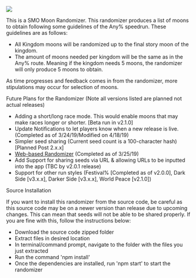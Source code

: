 <img src="https://smorando.rampantepsilon.site/banner.jpg"/>
<p>This is a SMO Moon Randomizer. This randomizer produces a list of moons to obtain following some guidelines of the Any% speedrun. These guidelines are as follows:
<ul>
<li>All Kingdom moons will be randomized up to the final story moon of the kingdom.</li>
<li>The amount of moons needed per kingdom will be the same as in the Any% route. Meaning if the kingdom needs 5 moons, the randomizer will only produce 5 moons to obtain.</li>
</ul>
As time progresses and feedback comes in from the randomizer, more stipulations may occur for selection of moons.</p>
<p>Future Plans for the Randomizer (Note all versions listed are planned not actual releases)
<ul>
<li>Adding a short/long race mode. This would enable moons that may make races longer or shorter. [Beta run in v2.1.0]</li>
<li>Update Notifications to let players know when a new release is live. (Completed as of 3/24/19/Modified on 4/18/19)</li>
<li>Simpler seed sharing (Current seed count is a 100-character hash) [Planned Post 2.x.x]</li>
<li><a href="https://smorando.rampantepsilon.site">Web-based Randomizer</a> (Completed as of 3/25/19)</li>
<li>Add Support for sharing seeds via URL & allowing URLs to be inputted into the app (TBC by v2.0.1 release)</li>
<li>Support for other run styles (Festival% [Completed as of v2.0.0], Dark Side [v3.x.x], Darker Side [v3.x.x], World Peace [v2.1.0])</li>
</ul>
</p>
<p>Source Installation</p>
<p>If you want to install this randomizer from the source code, be careful as this source code may be on a newer version than release due to upcoming changes. This can mean that seeds will not be able to be shared properly. If you are fine with this, follow the instructions below:
<ul>
<li>Download the source code zipped folder</li>
<li>Extract files in desired location</li>
<li>In terminal/command prompt, navigate to the folder with the files you just extracted</li>
<li>Run the command 'npm install'</li>
<li>Once the dependencies are installed, run 'npm start' to start the randomizer</li>
</ul>
</p>
